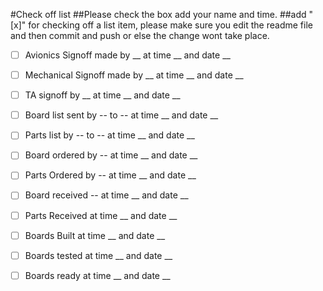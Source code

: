 #Check off list
##Please check the box add your name and time.
##add "[x]" for checking off a list item, please make sure you edit the readme file and then commit and push or else the change wont take place.

- [ ] Avionics Signoff made by __ at time __ and date __
- [ ] Mechanical Signoff made by __ at time __ and date __
- [ ] TA signoff by __ at time __ and date __
- [ ] Board list sent by -- to -- at time __ and date __
- [ ] Parts list by -- to -- at time __ and date __
- [ ] Board ordered by -- at time __ and date __
- [ ] Parts Ordered by -- at time __ and date __
- [ ] Board received -- at time __ and date __
- [ ] Parts Received  at time __ and date __
- [ ] Boards Built at time __ and date __
- [ ] Boards tested at time __ and date __
- [ ] Boards ready at time __ and date __


